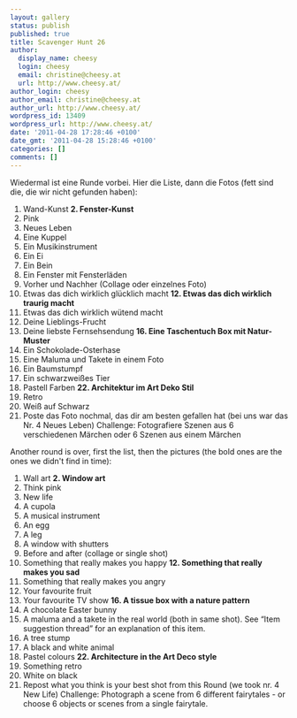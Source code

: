```yaml
---
layout: gallery
status: publish
published: true
title: Scavenger Hunt 26
author:
  display_name: cheesy
  login: cheesy
  email: christine@cheesy.at
  url: http://www.cheesy.at/
author_login: cheesy
author_email: christine@cheesy.at
author_url: http://www.cheesy.at/
wordpress_id: 13409
wordpress_url: http://www.cheesy.at/
date: '2011-04-28 17:28:46 +0100'
date_gmt: '2011-04-28 15:28:46 +0100'
categories: []
comments: []
---
```

<!--:de-->Wiedermal ist eine Runde vorbei. Hier die Liste, dann die Fotos (fett sind die, die wir nicht gefunden haben):
1. Wand-Kunst
**2. Fenster-Kunst**
3. Pink
4. Neues Leben
5. Eine Kuppel
6. Ein Musikinstrument
7. Ein Ei
8. Ein Bein
9. Ein Fenster mit Fensterläden
10. Vorher und Nachher (Collage oder einzelnes Foto)
11. Etwas das dich wirklich glücklich macht
**12. Etwas das dich wirklich traurig macht**
13. Etwas das dich wirklich wütend macht
14. Deine Lieblings-Frucht
15. Deine liebste Fernsehsendung
**16. Eine Taschentuch Box mit Natur-Muster**
17. Ein Schokolade-Osterhase
18. Eine Maluma und Takete in einem Foto
19. Ein Baumstumpf
20. Ein schwarzweißes Tier
21. Pastell Farben
**22. Architektur im Art Deko Stil**
23. Retro
24. Weiß auf Schwarz
25. Poste das Foto nochmal, das dir am besten gefallen hat (bei uns war das Nr. 4 Neues Leben)
Challenge: Fotografiere Szenen aus 6 verschiedenen Märchen oder 6 Szenen aus einem Märchen
<!--:--><!--:en-->Another round is over, first the list, then the pictures (the bold ones are the ones we didn't find in time):
1. Wall art
**2. Window art**
3. Think pink
4. New life
5. A cupola
6. A musical instrument
7. An egg
8. A leg
9. A window with shutters
10. Before and after (collage or single shot)
11. Something that really makes you happy
**12. Something that really makes you sad**
13. Something that really makes you angry
14. Your favourite fruit
15. Your favourite TV show
**16. A tissue box with a nature pattern**
17. A chocolate Easter bunny
18. A maluma and a takete in the real world (both in same shot). See “Item suggestion thread” for an explanation of this item.
19. A tree stump
20. A black and white animal
21. Pastel colours
**22. Architecture in the Art Deco style**
23. Something retro
24. White on black
25. Repost what you think is your best shot from this Round (we took nr. 4 New Life)
Challenge: Photograph a scene from 6 different fairytales - or choose 6 objects or scenes from a single fairytale.
<!--:-->
